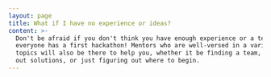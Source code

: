 ```yaml
---
layout: page
title: What if I have no experience or ideas?
content: >-
  Don't be afraid if you don't think you have enough experience or a team -
  everyone has a first hackathon! Mentors who are well-versed in a variety of
  topics will also be there to help you, whether it be finding a team, fleshing
  out solutions, or just figuring out where to begin.
---
```


